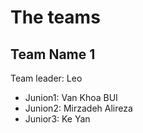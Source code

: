 # The teams 

## Team Name 1
Team leader: Leo

* Junion1: Van Khoa BUI
* Junion2: Mirzadeh Alireza
* Junior3: Ke Yan
